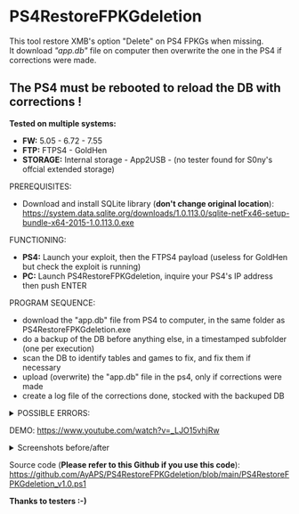 # PS4RestoreFPKGdeletion
This tool restore XMB's option "Delete" on PS4 FPKGs when missing.<br />
It download <i>"app.db"</i> file on computer then overwrite the one in the PS4 if corrections were made.
## The PS4 must be rebooted to reload the DB with corrections !

<b>Tested on multiple systems:<br /></b>
- <b>FW:</b> 5.05 - 6.72 - 7.55
- <b>FTP:</b> FTPS4 - GoldHen
- <b>STORAGE:</b> Internal storage - App2USB - (no tester found for S0ny's offcial extended storage)

PREREQUISITES:
- Download and install SQLite library (<b>don't change original location</b>): https://system.data.sqlite.org/downloads/1.0.113.0/sqlite-netFx46-setup-bundle-x64-2015-1.0.113.0.exe

FUNCTIONING:
- <b>PS4:</b> Launch your exploit, then the FTPS4 payload (useless for GoldHen but check the exploit is running)
- <b>PC:</b> Launch PS4RestoreFPKGdeletion, inquire your PS4's IP address then push ENTER

PROGRAM SEQUENCE:
- download the "app.db" file from PS4 to computer, in the same folder as PS4RestoreFPKGdeletion.exe
- do a backup of the DB before anything else, in a timestamped subfolder (one per execution)
- scan the DB to identify tables and games to fix, and fix them if necessary
- upload (overwrite) the "app.db" file in the ps4, only if corrections were made
- create a log file of the corrections done, stocked with the backuped DB

<details><summary>POSSIBLE ERRORS:</summary>
https://raw.githubusercontent.com/AyAPS/PS4RestoreFPKGdeletion/main/1_DLL.PNG
<br /><b>You must not modify program arborescence, nor move PS4RestoreFPKGdeletion.exe</b>
<br /><br />https://raw.githubusercontent.com/AyAPS/PS4RestoreFPKGdeletion/main/3_PING.PNG
<br />The IP address entered must'nt be the PS4's IP address, check your network and PS4 connectivity
<br /><br />https://raw.githubusercontent.com/AyAPS/PS4RestoreFPKGdeletion/main/4_PORT_FTP.PNG
<br />Check that your PS4's exploit is running (GoldHen) or your PS4FTP payload is loaded
<br /><br />https://raw.githubusercontent.com/AyAPS/PS4RestoreFPKGdeletion/main/5_DOWNLOAD.PNG
<br />This shouldn't happen, create an issue
<br /><br />https://raw.githubusercontent.com/AyAPS/PS4RestoreFPKGdeletion/main/6_UPLOAD.PNG
<br />This shouldn't happen, create an issue
</details> 

DEMO: https://www.youtube.com/watch?v=_LJO15vhjRw

<details><summary>Screenshots before/after</summary>
https://raw.githubusercontent.com/AyAPS/PS4RestoreFPKGdeletion/main/1_BEFORE.PNG
<br />https://raw.githubusercontent.com/AyAPS/PS4RestoreFPKGdeletion/main/1_AFTER.PNG
<br />https://raw.githubusercontent.com/AyAPS/PS4RestoreFPKGdeletion/main/2_BEFORE.PNG
<br />https://raw.githubusercontent.com/AyAPS/PS4RestoreFPKGdeletion/main/2_AFTER.PNG
</details>

Source code (<b>Please refer to this Github if you use this code</b>):
<br />https://github.com/AyAPS/PS4RestoreFPKGdeletion/blob/main/PS4RestoreFPKGdeletion_v1.0.ps1

<b>Thanks to testers :-)</b>
